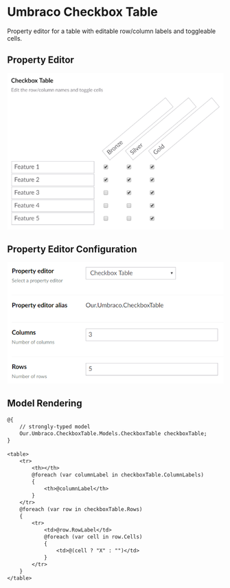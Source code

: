# Umbraco Checkbox Table
Property editor for a table with editable row/column labels and toggleable cells.

## Property Editor

![Property Editor Example](docs/PropertyEditor.png)
    
## Property Editor Configuration

![Property Editor Configuration Example](docs/PropertyEditorConfiguration.png)

## Model Rendering

	@{
		// strongly-typed model
		Our.Umbraco.CheckboxTable.Models.CheckboxTable checkboxTable; 
	}

    <table>
        <tr>
            <th></th>
            @foreach (var columnLabel in checkboxTable.ColumnLabels)
            {
                <th>@columnLabel</th>
            }
        </tr>
        @foreach (var row in checkboxTable.Rows)
        {
            <tr>
                <td>@row.RowLabel</td>
                @foreach (var cell in row.Cells)
                {
                    <td>@(cell ? "X" : "")</td>
                }
            </tr>
        }
    </table>